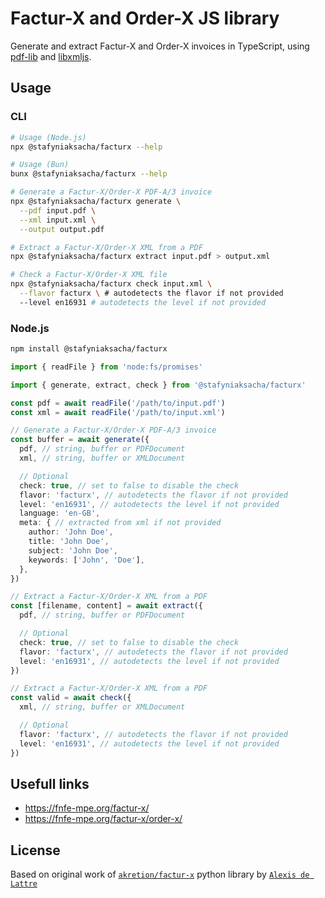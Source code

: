 # Factur-X and Order-X JS library

Generate and extract Factur-X and Order-X invoices in TypeScript, using [pdf-lib](https://github.com/Hopding/pdf-lib) and [libxmljs](https://github.com/libxmljs/libxmljs).

## Usage

### CLI

```bash
# Usage (Node.js)
npx @stafyniaksacha/facturx --help

# Usage (Bun)
bunx @stafyniaksacha/facturx --help
```

```bash
# Generate a Factur-X/Order-X PDF-A/3 invoice
npx @stafyniaksacha/facturx generate \
  --pdf input.pdf \
  --xml input.xml \
  --output output.pdf

# Extract a Factur-X/Order-X XML from a PDF
npx @stafyniaksacha/facturx extract input.pdf > output.xml

# Check a Factur-X/Order-X XML file
npx @stafyniaksacha/facturx check input.xml \
  --flavor facturx \ # autodetects the flavor if not provided
  --level en16931 # autodetects the level if not provided
```

### Node.js


```bash
npm install @stafyniaksacha/facturx
```

```typescript
import { readFile } from 'node:fs/promises' 

import { generate, extract, check } from '@stafyniaksacha/facturx'

const pdf = await readFile('/path/to/input.pdf')
const xml = await readFile('/path/to/input.xml')

// Generate a Factur-X/Order-X PDF-A/3 invoice
const buffer = await generate({
  pdf, // string, buffer or PDFDocument
  xml, // string, buffer or XMLDocument

  // Optional
  check: true, // set to false to disable the check
  flavor: 'facturx', // autodetects the flavor if not provided
  level: 'en16931', // autodetects the level if not provided
  language: 'en-GB',
  meta: { // extracted from xml if not provided
    author: 'John Doe',
    title: 'John Doe',
    subject: 'John Doe',
    keywords: ['John', 'Doe'],
  },
})

// Extract a Factur-X/Order-X XML from a PDF
const [filename, content] = await extract({
  pdf, // string, buffer or PDFDocument

  // Optional
  check: true, // set to false to disable the check
  flavor: 'facturx', // autodetects the flavor if not provided
  level: 'en16931', // autodetects the level if not provided
})

// Extract a Factur-X/Order-X XML from a PDF
const valid = await check({
  xml, // string, buffer or XMLDocument

  // Optional
  flavor: 'facturx', // autodetects the flavor if not provided
  level: 'en16931', // autodetects the level if not provided
})
```

## Usefull links

- https://fnfe-mpe.org/factur-x/
- https://fnfe-mpe.org/factur-x/order-x/

## License

Based on original work of [`akretion/factur-x`](https://github.com/akretion/factur-x) python library by [`Alexis de Lattre`](https://github.com/alexis-via)
